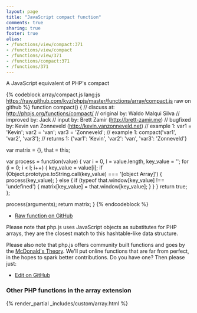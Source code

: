 ```yaml
---
layout: page
title: "JavaScript compact function"
comments: true
sharing: true
footer: true
alias:
- /functions/view/compact:371
- /functions/view/compact
- /functions/view/371
- /functions/compact:371
- /functions/371
---
```

<!-- Generated by Rakefile:build -->
A JavaScript equivalent of PHP's compact

{% codeblock array/compact.js lang:js https://raw.github.com/kvz/phpjs/master/functions/array/compact.js raw on github %}
function compact() {
  //  discuss at: http://phpjs.org/functions/compact/
  // original by: Waldo Malqui Silva
  // improved by: Jack
  //    input by: Brett Zamir (http://brett-zamir.me)
  // bugfixed by: Kevin van Zonneveld (http://kevin.vanzonneveld.net)
  //   example 1: var1 = 'Kevin'; var2 = 'van'; var3 = 'Zonneveld';
  //   example 1: compact('var1', 'var2', 'var3');
  //   returns 1: {'var1': 'Kevin', 'var2': 'van', 'var3': 'Zonneveld'}

  var matrix = {},
    that = this;

  var process = function(value) {
    var i = 0,
      l = value.length,
      key_value = '';
    for (i = 0; i < l; i++) {
      key_value = value[i];
      if (Object.prototype.toString.call(key_value) === '[object Array]') {
        process(key_value);
      } else {
        if (typeof that.window[key_value] !== 'undefined') {
          matrix[key_value] = that.window[key_value];
        }
      }
    }
    return true;
  };

  process(arguments);
  return matrix;
}
{% endcodeblock %}

 - [Raw function on GitHub](https://github.com/kvz/phpjs/blob/master/functions/array/compact.js)

Please note that php.js uses JavaScript objects as substitutes for PHP arrays, they are 
the closest match to this hashtable-like data structure. 

Please also note that php.js offers community built functions and goes by the 
[McDonald's Theory](https://medium.com/what-i-learned-building/9216e1c9da7d). We'll put online 
functions that are far from perfect, in the hopes to spark better contributions. 
Do you have one? Then please just: 

 - [Edit on GitHub](https://github.com/kvz/phpjs/edit/master/functions/array/compact.js)


### Other PHP functions in the array extension
{% render_partial _includes/custom/array.html %}

